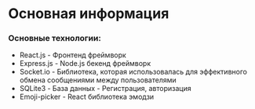 # Основная информация

### Основные технологии:

- React.js - Фронтенд фреймворк
- Express.js - Node.js бекенд фреймворк
- Socket.io - Библиотека, которая использовалась для эффективного обмена сообщениями между пользователями
- SQLite3 - База данных - Регистрация, авторизация
- Emoji-picker - React библиотека эмодзи
